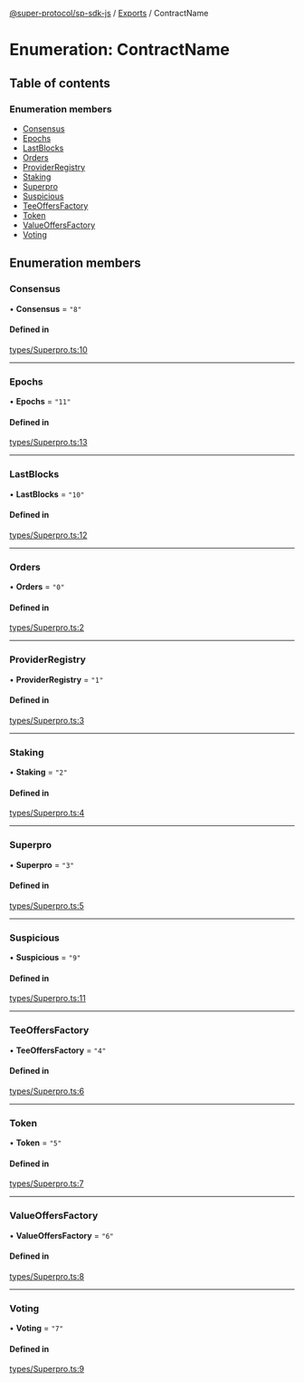 [@super-protocol/sp-sdk-js](../README.md) / [Exports](../modules.md) / ContractName

# Enumeration: ContractName

## Table of contents

### Enumeration members

- [Consensus](ContractName.md#consensus)
- [Epochs](ContractName.md#epochs)
- [LastBlocks](ContractName.md#lastblocks)
- [Orders](ContractName.md#orders)
- [ProviderRegistry](ContractName.md#providerregistry)
- [Staking](ContractName.md#staking)
- [Superpro](ContractName.md#superpro)
- [Suspicious](ContractName.md#suspicious)
- [TeeOffersFactory](ContractName.md#teeoffersfactory)
- [Token](ContractName.md#token)
- [ValueOffersFactory](ContractName.md#valueoffersfactory)
- [Voting](ContractName.md#voting)

## Enumeration members

### Consensus

• **Consensus** = `"8"`

#### Defined in

[types/Superpro.ts:10](https://github.com/Super-Protocol/sp-sdk-js/blob/5474680/src/types/Superpro.ts#L10)

___

### Epochs

• **Epochs** = `"11"`

#### Defined in

[types/Superpro.ts:13](https://github.com/Super-Protocol/sp-sdk-js/blob/5474680/src/types/Superpro.ts#L13)

___

### LastBlocks

• **LastBlocks** = `"10"`

#### Defined in

[types/Superpro.ts:12](https://github.com/Super-Protocol/sp-sdk-js/blob/5474680/src/types/Superpro.ts#L12)

___

### Orders

• **Orders** = `"0"`

#### Defined in

[types/Superpro.ts:2](https://github.com/Super-Protocol/sp-sdk-js/blob/5474680/src/types/Superpro.ts#L2)

___

### ProviderRegistry

• **ProviderRegistry** = `"1"`

#### Defined in

[types/Superpro.ts:3](https://github.com/Super-Protocol/sp-sdk-js/blob/5474680/src/types/Superpro.ts#L3)

___

### Staking

• **Staking** = `"2"`

#### Defined in

[types/Superpro.ts:4](https://github.com/Super-Protocol/sp-sdk-js/blob/5474680/src/types/Superpro.ts#L4)

___

### Superpro

• **Superpro** = `"3"`

#### Defined in

[types/Superpro.ts:5](https://github.com/Super-Protocol/sp-sdk-js/blob/5474680/src/types/Superpro.ts#L5)

___

### Suspicious

• **Suspicious** = `"9"`

#### Defined in

[types/Superpro.ts:11](https://github.com/Super-Protocol/sp-sdk-js/blob/5474680/src/types/Superpro.ts#L11)

___

### TeeOffersFactory

• **TeeOffersFactory** = `"4"`

#### Defined in

[types/Superpro.ts:6](https://github.com/Super-Protocol/sp-sdk-js/blob/5474680/src/types/Superpro.ts#L6)

___

### Token

• **Token** = `"5"`

#### Defined in

[types/Superpro.ts:7](https://github.com/Super-Protocol/sp-sdk-js/blob/5474680/src/types/Superpro.ts#L7)

___

### ValueOffersFactory

• **ValueOffersFactory** = `"6"`

#### Defined in

[types/Superpro.ts:8](https://github.com/Super-Protocol/sp-sdk-js/blob/5474680/src/types/Superpro.ts#L8)

___

### Voting

• **Voting** = `"7"`

#### Defined in

[types/Superpro.ts:9](https://github.com/Super-Protocol/sp-sdk-js/blob/5474680/src/types/Superpro.ts#L9)
